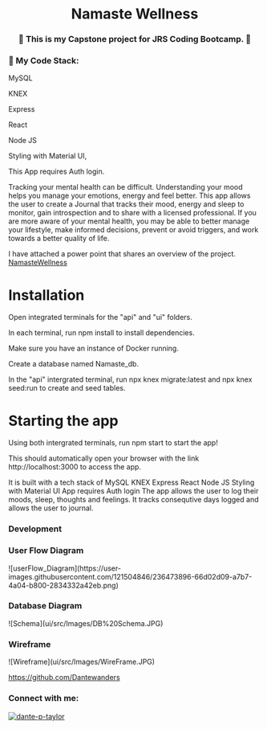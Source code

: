 
<h1 align="center">
 Namaste Wellness </h1>
<h3 align="center">👋
 This is my Capstone project for JRS Coding Bootcamp. 👋</h3>

<h3 align="left">🔭 My Code Stack:</h3>
<p align="left">
<l>MySQL

<l>KNEX

<l>Express

<l>React

<l>Node JS

<l>Styling with Material UI,

<p>This App requires Auth login.</P>

Tracking your mental health can be difficult. Understanding your mood helps you manage your emotions, energy and feel better. This app allows the user to create a Journal that tracks their mood, energy and sleep to monitor, gain introspection and to share with a licensed professional.
If you are more aware of your mental health, you may be able to better manage your lifestyle, make informed decisions, prevent or avoid triggers, and work towards a better quality of life.


I have attached a power point that shares an overview of the project.
[NamasteWellness](https://github.com/Dantewanders/NamasteWellness/files/11272956/NamasteWellness.PP.pptx)

<h1>Installation</h1>

<p>Open integrated terminals for the "api" and "ui" folders.

In each terminal, run npm install to install dependencies.

Make sure you have an instance of Docker running.

Create a database named Namaste_db.

In the "api" intergrated terminal, run npx knex migrate:latest and npx knex seed:run to create and seed tables.</p>

<h1>Starting the app</h1>

Using both intergrated terminals, run npm start to start the app!

This should automatically open your browser with the link http://localhost:3000 to access the app.

It is built with a tech stack of
MySQL
KNEX
Express
React
Node JS
Styling with Material UI
App requires Auth login
The app allows the user to log their moods, sleep, thoughts and feelings. It tracks consequtive days logged and allows the user to journal.


<h3 align="left">Development</h3>

<h3 align="left">User Flow Diagram</h3> 
![userFlow_Diagram](https://user-images.githubusercontent.com/121504846/236473896-66d02d09-a7b7-4a04-b800-2834332a42eb.png)


 <h3 align="left">Database Diagram</h3>
![Schema](ui/src/Images/DB%20Schema.JPG)

<h3 align="left">Wireframe</h3>
![Wireframe](ui/src/Images/WireFrame.JPG)

https://github.com/Dantewanders
<h3 align="left">Connect with me:</h3>
<p align="left">
<a href="https://linkedin.com/in/dante-p-taylor" target="blank"><img align="center" src="https://raw.githubusercontent.com/rahuldkjain/github-profile-readme-generator/master/src/images/icons/Social/linked-in-alt.svg" alt="dante-p-taylor" height="30" width="40" /></a>
</p>


